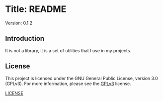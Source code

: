 # Title: README

Version: 0.1.2

## Introduction

It is not a library, it is a set of utilities that I use in my projects.


## License

This project is licensed under the GNU General Public License, version 3.0 (GPLv3). For more information, please see the [GPLv3](https://www.gnu.org/licenses/gpl-3.0.en.html) license.

[LICENSE](./LICENSE)
